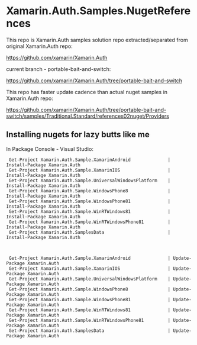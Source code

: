 # Xamarin.Auth.Samples.NugetReferences

This repo is Xamarin.Auth samples solution repo extracted/separated from
original Xamarin.Auth repo:

https://github.com/xamarin/Xamarin.Auth

current branch - portable-bait-and-switch:

https://github.com/xamarin/Xamarin.Auth/tree/portable-bait-and-switch

This repo has faster update cadence than actual nuget samples in Xamarin.Auth
repo:

https://github.com/xamarin/Xamarin.Auth/tree/portable-bait-and-switch/samples/Traditional.Standard/references02nuget/Providers


## Installing nugets for lazy butts like me

In Package Console - Visual Studio:


     Get-Project Xamarin.Auth.Sample.XamarinAndroid              | Install-Package Xamarin.Auth
     Get-Project Xamarin.Auth.Sample.XamarinIOS                  | Install-Package Xamarin.Auth
     Get-Project Xamarin.Auth.Sample.UniversalWindowsPlatform    | Install-Package Xamarin.Auth
     Get-Project Xamarin.Auth.Sample.WindowsPhone8               | Install-Package Xamarin.Auth
     Get-Project Xamarin.Auth.Sample.WindowsPhone81              | Install-Package Xamarin.Auth
     Get-Project Xamarin.Auth.Sample.WinRTWindows81              | Install-Package Xamarin.Auth
     Get-Project Xamarin.Auth.Sample.WinRTWindowsPhone81         | Install-Package Xamarin.Auth
     Get-Project Xamarin.Auth.SamplesData                        | Install-Package Xamarin.Auth



     Get-Project Xamarin.Auth.Sample.XamarinAndroid              | Update-Package Xamarin.Auth
     Get-Project Xamarin.Auth.Sample.XamarinIOS                  | Update-Package Xamarin.Auth
     Get-Project Xamarin.Auth.Sample.UniversalWindowsPlatform    | Update-Package Xamarin.Auth
     Get-Project Xamarin.Auth.Sample.WindowsPhone8               | Update-Package Xamarin.Auth
     Get-Project Xamarin.Auth.Sample.WindowsPhone81              | Update-Package Xamarin.Auth
     Get-Project Xamarin.Auth.Sample.WinRTWindows81              | Update-Package Xamarin.Auth
     Get-Project Xamarin.Auth.Sample.WinRTWindowsPhone81         | Update-Package Xamarin.Auth
     Get-Project Xamarin.Auth.SamplesData                        | Update-Package Xamarin.Auth


